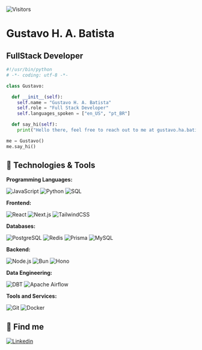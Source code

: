 <!-- <p align="center">
    <a href="#-about-me">About me</a>&nbsp;&nbsp;&nbsp;|&nbsp;&nbsp;&nbsp;
    <a href="#-social">Social</a>&nbsp;&nbsp;&nbsp;|&nbsp;&nbsp;&nbsp;
    <a href="#-technologies--tools">Technologies & Tools</a>
</p> -->

![Visitors](https://visitor-badge.laobi.icu/badge?page_id=gustavohdab)

# Gustavo H. A. Batista

## FullStack Developer

```python
#!/usr/bin/python
# -*- coding: utf-8 -*-

class Gustavo:

  def __init__(self):
    self.name = "Gustavo H. A. Batista"
    self.role = "Full Stack Developer"
    self.languages_spoken = ["en_US", "pt_BR"]

  def say_hi(self):
    print("Hello there, feel free to reach out to me at gustavo.ha.batista@gmail.com")

me = Gustavo()
me.say_hi()
```

## 🔧 Technologies & Tools

**Programming Languages:**

![JavaScript](https://img.shields.io/badge/Code-JavaScript-informational?style=flat&logo=javascript&logoColor=&color=6aa6f8)
![Python](https://img.shields.io/badge/Code-Python-informational?style=flat&logo=python&logoColor=&color=6aa6f8)
![SQL](https://img.shields.io/badge/Code-SQL-informational?style=flat&logo=microsoft-sql-server&logoColor=&color=6aa6f8)

**Frontend:**

![React](https://img.shields.io/badge/Lib-React-informational?style=flat&logo=react&logoColor=&color=6aa6f8)
![Next.js](https://img.shields.io/badge/Framework-NextJS-informational?style=flat&logo=Next.js&logoColor=black&color=6aa6f8)
![TailwindCSS](https://img.shields.io/badge/Lib-TailwindCSS-informational?style=flat&logo=tailwind-css&logoColor=&color=6aa6f8)

**Databases:**

![PostgreSQL](https://img.shields.io/badge/Database-PostgreSQL-informational?style=flat&logo=postgresql&logoColor=&color=6aa6f8)
![Redis](https://img.shields.io/badge/Database-Redis-informational?style=flat&logo=redis&logoColor=&color=6aa6f8)
![Prisma](https://img.shields.io/badge/ORM-Prisma-informational?style=flat&logo=prisma&logoColor=&color=6aa6f8)
![MySQL](https://img.shields.io/badge/Database-MySQL-informational?style=flat&logo=mysql&logoColor=&color=6aa6f8)

**Backend:**

![Node.js](https://img.shields.io/badge/Framework-NodeJS-informational?style=flat&logo=node.js&logoColor=&color=6aa6f8)
![Bun](https://img.shields.io/badge/Framework-Bun-informational?style=flat&logo=bun&logoColor=&color=6aa6f8)
![Hono](https://img.shields.io/badge/Framework-Hono-informational?style=flat&logo=hono&logoColor=&color=6aa6f8)

**Data Engineering:**

![DBT](https://img.shields.io/badge/Data%20Build-DBT-informational?style=flat&logo=dbt&logoColor=&color=6aa6f8)
![Apache Airflow](https://img.shields.io/badge/Workflow%20Orchestration-Apache%20Airflow-informational?style=flat&logo=apache-airflow&logoColor=&color=6aa6f8)

**Tools and Services:**

![Git](https://img.shields.io/badge/Version%20Control-Git-informational?style=flat&logo=git&logoColor=&color=6aa6f8)
![Docker](https://img.shields.io/badge/Containerization-Docker-informational?style=flat&logo=docker&logoColor=&color=6aa6f8)

## 🔗 Find me

[![Linkedin](https://img.shields.io/badge/-gustavohbatista-blue?style=flat-square&logo=linkedin&logoColor=white)](https://www.linkedin.com/in/gustavo-h-batista/)
